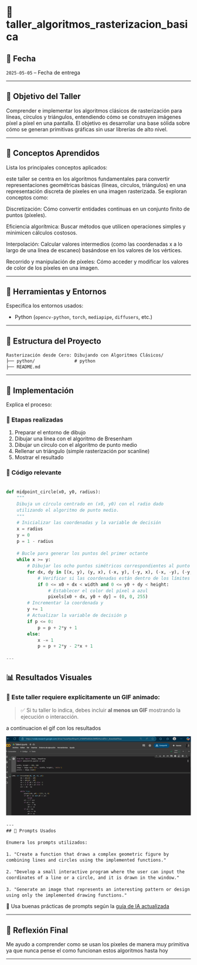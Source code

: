 # 🧪 taller_algoritmos_rasterizacion_basica

## 📅 Fecha
`2025-05-05` – Fecha de entrega 

---

## 🎯 Objetivo del Taller

Comprender e implementar los algoritmos clásicos de rasterización para líneas, círculos y triángulos, entendiendo cómo se construyen imágenes píxel a píxel en una pantalla. El objetivo es desarrollar una base sólida sobre cómo se generan primitivas gráficas sin usar librerías de alto nivel.

---

## 🧠 Conceptos Aprendidos

Lista los principales conceptos aplicados:

este taller se centra en los algoritmos fundamentales para convertir representaciones geométricas básicas (líneas, círculos, triángulos) en una representación discreta de píxeles en una imagen rasterizada. Se exploran conceptos como:

Discretización: Cómo convertir entidades continuas en un conjunto finito de puntos (píxeles).

Eficiencia algorítmica: Buscar métodos que utilicen operaciones simples y minimicen cálculos costosos.

Interpolación: Calcular valores intermedios (como las coordenadas x a lo largo de una línea de escaneo) basándose en los valores de los vértices.

Recorrido y manipulación de píxeles: Cómo acceder y modificar los valores de color de los píxeles en una imagen.

---

## 🔧 Herramientas y Entornos

Especifica los entornos usados:

- Python (`opencv-python`, `torch`, `mediapipe`, `diffusers`, etc.)

---

## 📁 Estructura del Proyecto

```
Rasterización desde Cero: Dibujando con Algoritmos Clásicos/
├── python/               # python
├── README.md
```
---

## 🧪 Implementación

Explica el proceso:

### 🔹 Etapas realizadas
1. Preparar el entorno de dibujo
2. Dibujar una línea con el algoritmo de Bresenham
3. Dibujar un círculo con el algoritmo de punto medio
4. Rellenar un triángulo (simple rasterización por scanline)
5. Mostrar el resultado

### 🔹 Código relevante

```python

def midpoint_circle(x0, y0, radius):
    """
    Dibuja un círculo centrado en (x0, y0) con el radio dado
    utilizando el algoritmo de punto medio.
    """
    # Inicializar las coordenadas y la variable de decisión
    x = radius
    y = 0
    p = 1 - radius

    # Bucle para generar los puntos del primer octante
    while x >= y:
        # Dibujar los ocho puntos simétricos correspondientes al punto (x, y)
        for dx, dy in [(x, y), (y, x), (-x, y), (-y, x), (-x, -y), (-y, -x), (x, -y), (y, -x)]:
            # Verificar si las coordenadas están dentro de los límites de la imagen
            if 0 <= x0 + dx < width and 0 <= y0 + dy < height:
                # Establecer el color del píxel a azul
                pixels[x0 + dx, y0 + dy] = (0, 0, 255)
        # Incrementar la coordenada y
        y += 1
        # Actualizar la variable de decisión p
        if p <= 0:
            p = p + 2*y + 1
        else:
            x -= 1
            p = p + 2*y - 2*x + 1

---

```

## 📊 Resultados Visuales

### 📌 Este taller **requiere explícitamente un GIF animado**:

> ✅ Si tu taller lo indica, debes incluir **al menos un GIF** mostrando la ejecución o interacción.

a continuacion el gif con los resultados 

![visualizacion de los objetos por el algoritmo de rasterización](python/Taller6Py.gif)

```
---
## 🧩 Prompts Usados

Enumera los prompts utilizados:

1. "Create a function that draws a complex geometric figure by combining lines and circles using the implemented functions."

2. "Develop a small interactive program where the user can input the coordinates of a line or a circle, and it is drawn in the window."

3. "Generate an image that represents an interesting pattern or design using only the implemented drawing functions."
```

📎 Usa buenas prácticas de prompts según la [guía de IA actualizada](./guia_prompts_inteligencias_artificiales_actualizada.md)

---

## 💬 Reflexión Final

Me ayudo a comprender como se usan los pixeles de manera muy primitiva ya que nunca pense el como funcionan estos algoritmos hasta hoy 

---
